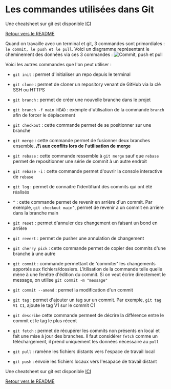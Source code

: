 # Les commandes utilisées dans Git

Une cheatsheet sur git est disponible [ICI](https://github.com/CalcagnoLoic/aide_memoire/blob/main/Fichiers%20utiles/git.pdf)

[Retour vers le README](https://github.com/CalcagnoLoic/aide_memoire/blob/main/README.md)

Quand on travaille avec un terminal et git, 3 commandes sont primordiales : `le commit, le push et le pull`. Voici un diagramme représentant le cheminement des données via ces 3 commandes : ![Commit, push et pull](https://qavalidation.com/wp-content/uploads/2018/07/Git-PUSH-pULL-1280x640.png)

Voici les autres commandes que l'on peut utiliser :

- `git init` : permet d'initialiser un repo depuis le terminal

- `git clone` : permet de cloner un repository venant de GitHub via la clé SSH ou HTTPS

- `git branch` : permet de créer une nouvelle branche dans le projet

- `git branch -f main HEAD` : exemple d'utilisation de la commande `branch` afin de forcer le déplacement 

- `git checkout` : cette commande permet de se positionner sur une branche

- `git merge` : cette commande permet de fusionner deux branches ensemble. **/!\ aux conflits lors de l'utilisation de merge**

- `git rebase` : cette commande ressemble à `git merge` sauf que `rebase` permet de repositionner une série de commit à un autre endroit

- `git rebase -i` : cette commande permet d'ouvrir la console interactive de `rebase`

- `git log` : permet de connaitre l'identifiant des commits qui ont été réalisés

- `^` : cette commande permet de revenir en arrière d'un commit. Par exemple, `git checkout main^`, permet de revenir à un commit en arrière dans la branche main

- `git reset` : permet d'annuler des changement en faisant un bond en arrière

- `git revert` : permet de pusher une annulation de changement

- `git cherry pick` : cette commande permet de copier des commits d'une branche à une autre

- `git commit` : commande permettant de 'commiter' les changements apportés aux fichiers/dossiers. L'itilisation de la commande telle quelle mène à une fenêtre d'édition du commit. Si on veut écrire directement le message, on utilise `git commit -m "message"`

- `git commit --amend` : permet la modification d'un commit

- `git tag` : permet d'ajouter un tag sur un commit. Par exemple, `git tag V1 C1`, ajoute le tag V1 sur le commit C1

- `git describe` cette commande permeet de décrire la différence entre le commit et le tag le plus récent

- `git fetch` : permet de récupérer les commits non présents en local et fait une mise à jour des branches. Il faut considérer `fetch` comme un téléchargement, il prend uniquement les données nécessaire au `pull`

- `git pull` : ramène les fichiers distants vers l'espace de travail local

- `git push` : envoie les fichiers locaux vers l'esapace de travail distant

Une cheatsheet sur git est disponible [ICI](https://github.com/CalcagnoLoic/aide_memoire/blob/main/Fichiers%20utiles/git.pdf)

[Retour vers le README](https://github.com/CalcagnoLoic/aide_memoire/blob/main/README.md)
